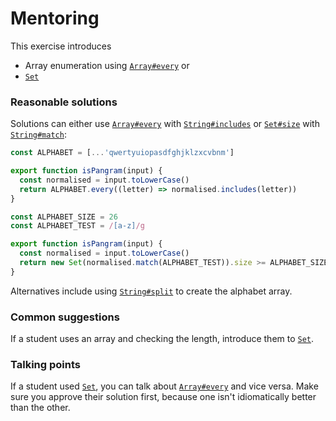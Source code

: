 # Mentoring

This exercise introduces
- Array enumeration using [`Array#every`](https://developer.mozilla.org/en-US/docs/Web/JavaScript/Reference/Global_Objects/Array/every) or
- [`Set`](https://developer.mozilla.org/en-US/docs/Web/JavaScript/Reference/Global_Objects/Set)

### Reasonable solutions

Solutions can either use [`Array#every`](https://developer.mozilla.org/en-US/docs/Web/JavaScript/Reference/Global_Objects/Array/every) with [`String#includes`](https://developer.mozilla.org/en-US/docs/Web/JavaScript/Reference/Global_Objects/String/includes) or [`Set#size`](https://developer.mozilla.org/en-US/docs/Web/JavaScript/Reference/Global_Objects/Set/size) with
[`String#match`](https://developer.mozilla.org/en-US/docs/Web/JavaScript/Reference/Global_Objects/String/match):

```javascript
const ALPHABET = [...'qwertyuiopasdfghjklzxcvbnm']

export function isPangram(input) {
  const normalised = input.toLowerCase()
  return ALPHABET.every((letter) => normalised.includes(letter))
}
```

```javascript
const ALPHABET_SIZE = 26
const ALPHABET_TEST = /[a-z]/g

export function isPangram(input) {
  const normalised = input.toLowerCase()
  return new Set(normalised.match(ALPHABET_TEST)).size >= ALPHABET_SIZE
}
```

Alternatives include using [`String#split`](https://developer.mozilla.org/en-US/docs/Web/JavaScript/Reference/Global_Objects/String/split) to create the alphabet array.

### Common suggestions
If a student uses an array and checking the length, introduce them to [`Set`](https://developer.mozilla.org/en-US/docs/Web/JavaScript/Reference/Global_Objects/Set).

### Talking points
If a student used [`Set`](https://developer.mozilla.org/en-US/docs/Web/JavaScript/Reference/Global_Objects/Set), you can talk about [`Array#every`](https://developer.mozilla.org/en-US/docs/Web/JavaScript/Reference/Global_Objects/Array/every) and vice versa. Make
sure you approve their solution first, because one isn't idiomatically better
than the other.

